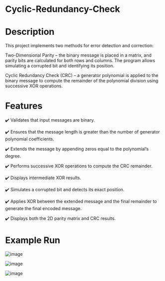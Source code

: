 # Cyclic-Redundancy-Check

# Description

This project implements two methods for error detection and correction:

Two-Dimensional Parity – the binary message is placed in a matrix, and parity bits are calculated for both rows and columns. The program allows simulating a corrupted bit and identifying its position.

Cyclic Redundancy Check (CRC) – a generator polynomial is applied to the binary message to compute the remainder of the polynomial division using successive XOR operations.

# Features

✔️ Validates that input messages are binary.

✔️ Ensures that the message length is greater than the number of generator polynomial coefficients.

✔️ Extends the message by appending zeros equal to the polynomial’s degree.

✔️ Performs successive XOR operations to compute the CRC remainder.

✔️ Displays intermediate XOR results.

✔️ Simulates a corrupted bit and detects its exact position.

✔️ Applies XOR between the extended message and the final remainder to generate the final encoded message.

✔️ Displays both the 2D parity matrix and CRC results.

# Example Run

![image](https://github.com/user-attachments/assets/b24aab30-c6e6-4755-984c-b41fbc72ffe1)


![image](https://github.com/user-attachments/assets/42f9a531-568c-4a3e-8ab8-3ac67df3bffb)


![image](https://github.com/user-attachments/assets/379e3265-7a12-4b27-9a1d-6be7c32bd803)
